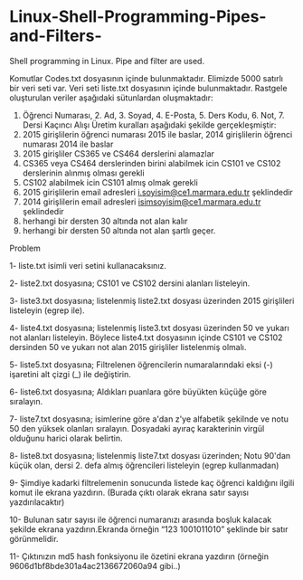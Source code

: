 # Linux-Shell-Programming-Pipes-and-Filters-
Shell programming in Linux. Pipe and filter are used.

Komutlar Codes.txt dosyasının içinde bulunmaktadır.
Elimizde 5000 satırlı bir veri seti var. Veri seti liste.txt dosyasının içinde bulunmaktadır.
Rastgele oluşturulan veriler aşağıdaki sütunlardan oluşmaktadır:
1. Öğrenci Numarası, 2. Ad, 3. Soyad, 4. E-Posta, 5. Ders Kodu, 6. Not, 7. Dersi Kaçıncı Alışı
Üretim kuralları aşağıdaki şekilde gerçekleşmiştir:
1. 2015 girişlilerin öğrenci numarası 2015 ile baslar, 2014 girişlilerin öğrenci numarası 2014 ile baslar
2. 2015 girişliler CS365 ve CS464 derslerini alamazlar
3. CS365 veya CS464 derslerinden birini alabilmek icin CS101 ve CS102 derslerinin alınmış olması
gerekli
4. CS102 alabilmek icin CS101 almış olmak gerekli
5. 2015 girişlilerin email adresleri i.soyisim@ce1.marmara.edu.tr şeklindedir
6. 2014 girişlilerin email adresleri isimsoyisim@ce1.marmara.edu.tr şeklindedir
7. herhangi bir dersten 30 altında not alan kalır
8. herhangi bir dersten 50 altında not alan şartlı geçer. 

Problem

1- liste.txt isimli veri setini kullanacaksınız.

2- liste2.txt dosyasına; CS101 ve CS102 dersini alanları listeleyin.

3- liste3.txt dosyasına; listelenmiş liste2.txt dosyası üzerinden 2015 girişlileri listeleyin (egrep ile).

4- liste4.txt dosyasına; listelenmiş liste3.txt dosyası üzerinden 50 ve yukarı not alanları listeleyin. Böylece liste4.txt dosyasının içinde CS101 ve CS102 dersinden 50 ve yukarı not alan 2015 girişliler listelenmiş olmalı. 

5- liste5.txt dosyasına; Filtrelenen öğrencilerin numaralarındaki eksi (-) işaretini alt çizgi (_) ile değiştirin.
 
6- liste6.txt dosyasına; Aldıkları puanlara
göre büyükten küçüğe göre sıralayın.

7- liste7.txt dosyasına; isimlerine göre a'dan z'ye alfabetik şekilnde ve notu 50 den yüksek olanları sıralayın. 
Dosyadaki ayıraç karakterinin virgül olduğunu harici olarak belirtin.

8- liste8.txt dosyasına; listelenmiş liste7.txt dosyası üzerinden; Notu 90'dan küçük olan, dersi 2. defa almış öğrencileri listeleyin (egrep kullanmadan)

9- Şimdiye kadarki filtrelemenin sonucunda listede kaç öğrenci kaldığını ilgili komut ile ekrana yazdırın.
(Burada çıktı olarak ekrana satır sayısı yazdırılacaktır)

10- Bulunan satır sayısı ile öğrenci numaranızı arasında boşluk kalacak şekilde ekrana yazdırın.Ekranda örneğin “123 1001011010” şeklinde bir satır görünmelidir.

11- Çıktınızın md5 hash fonksiyonu ile özetini ekrana yazdırın (örneğin
9606d1bf8bde301a4ac2136672060a94 gibi..)


